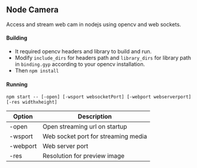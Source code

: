 ## Node Camera

Access and stream web cam in nodejs using opencv and web sockets.

#### Building

- It required opencv headers and library to build and run.
- Modify `include_dirs` for headers path and `library_dirs` for library path in `binding.gyp` according to your opencv installation.
- Then `npm install`

#### Running

```
npm start -- [-open] [-wsport websocketPort] [-webport webserverport] [-res widthxheight]
```

| Option | Description |
|---|---|
|-open | Open streaming url on startup |
|-wsport | Web socket port for streaming media |
|-webport | Web server port |
|-res | Resolution for preview image |